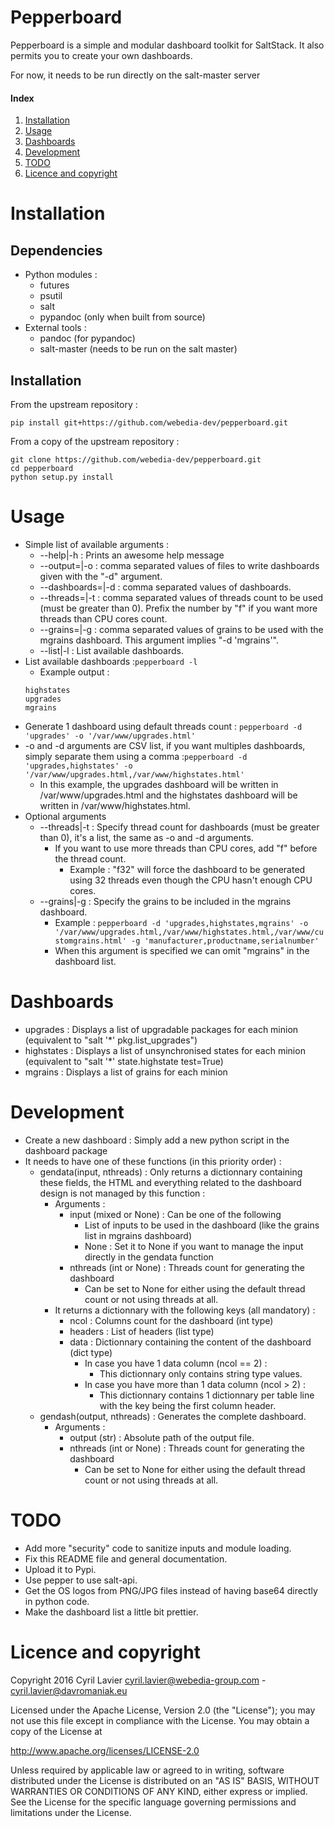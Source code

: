 # Pepperboard

Pepperboard is a simple and modular dashboard toolkit for SaltStack. It also permits you to create your own dashboards.

For now, it needs to be run directly on the salt-master server

#### Index
1. [Installation](#installation)
2. [Usage](#usage)
3. [Dashboards](#dashboards)
4. [Development](#development)
5. [TODO](#todo)
6. [Licence and copyright](#licence-and-copyright)

# Installation
## Dependencies
  * Python modules :
    * futures
    * psutil
    * salt
    * pypandoc (only when built from source)
  * External tools :
    * pandoc (for pypandoc)
    * salt-master (needs to be run on the salt master)

## Installation
From the upstream repository :
```
pip install git+https://github.com/webedia-dev/pepperboard.git
```
From a copy of the upstream repository :
```
git clone https://github.com/webedia-dev/pepperboard.git
cd pepperboard
python setup.py install
```

# Usage
  * Simple list of available arguments :
    * --help|-h : Prints an awesome help message
    * --output=|-o : comma separated values of files to write dashboards given with the \"-d\" argument.
    * --dashboards=|-d : comma separated values of dashboards.
    * --threads=|-t : comma separated values of threads count to be used (must be greater than 0). Prefix the number by "f" if you want more threads than CPU cores count.
    * --grains=|-g : comma separated values of grains to be used with the mgrains dashboard. This argument implies "-d 'mgrains'".
    * --list|-l : List available dashboards.
  * List available dashboards :```pepperboard -l```
    * Example output :
    ```
    highstates
    upgrades
    mgrains
    ```
  * Generate 1 dashboard using default threads count : ```pepperboard -d 'upgrades' -o '/var/www/upgrades.html'```
  * -o and -d arguments are CSV list, if you want multiples dashboards, simply separate them using a comma :```pepperboard -d 'upgrades,highstates' -o '/var/www/upgrades.html,/var/www/highstates.html'```
    * In this example, the upgrades dashboard will be written in /var/www/upgrades.html and the highstates dashboard will be written in /var/www/highstates.html.
  * Optional arguments
    * --threads|-t : Specify thread count for dashboards (must be greater than 0), it's a list, the same as -o and -d arguments.
      * If you want to use more threads than CPU cores, add "f" before the thread count.
        * Example : "f32" will force the dashboard to be generated using 32 threads even though the CPU hasn't enough CPU cores.
    * --grains|-g : Specify the grains to be included in the mgrains dashboard.
      * Example : ```pepperboard -d 'upgrades,highstates,mgrains' -o '/var/www/upgrades.html,/var/www/highstates.html,/var/www/customgrains.html' -g 'manufacturer,productname,serialnumber'```
      * When this argument is specified we can omit "mgrains" in the dashboard list.

# Dashboards
  * upgrades : Displays a list of upgradable packages for each minion (equivalent to "salt '*' pkg.list_upgrades")
  * highstates : Displays a list of unsynchronised states for each minion (equivalent to "salt '*' state.highstate test=True)
  * mgrains : Displays a list of grains for each minion

# Development
  * Create a new dashboard : Simply add a new python script in the dashboard package
  * It needs to have one of these functions (in this priority order) :
    * gendata(input, nthreads) : Only returns a dictionnary containing these fields, the HTML and everything related to the dashboard design is not managed by this function :
      * Arguments :
        * input (mixed or None) : Can be one of the following
            * List of inputs to be used in the dashboard (like the grains list in mgrains dashboard)
            * None : Set it to None if you want to manage the input directly in the gendata function
        * nthreads (int or None) : Threads count for generating the dashboard
            * Can be set to None for either using the default thread count or not using threads at all.
      * It returns a dictionnary with the following keys (all mandatory)  :
        * ncol : Columns count for the dashboard (int type)
        * headers : List of headers (list type)
        * data : Dictionnary containing the content of the dashboard (dict type)
            * In case you have 1 data column (ncol == 2) :
                * This dictionnary only contains string type values.
            * In case you have more than 1 data column (ncol > 2) :
                * This dictionnary contains 1 dictionnary per table line with the key being the first column header.
    * gendash(output, nthreads) : Generates the complete dashboard.
      * Arguments :
        * output (str) : Absolute path of the output file.
        * nthreads (int or None) : Threads count for generating the dashboard
            * Can be set to None for either using the default thread count or not using threads at all.

# TODO
  * Add more "security" code to sanitize inputs and module loading.
  * Fix this README file and general documentation.
  * Upload it to Pypi.
  * Use pepper to use salt-api.
  * Get the OS logos from PNG/JPG files instead of having base64 directly in python code.
  * Make the dashboard list a little bit prettier.

# Licence and copyright


Copyright 2016 Cyril Lavier <cyril.lavier@webedia-group.com> - <cyril.lavier@davromaniak.eu>


Licensed under the Apache License, Version 2.0 (the "License");
you may not use this file except in compliance with the License.
You may obtain a copy of the License at

  http://www.apache.org/licenses/LICENSE-2.0

Unless required by applicable law or agreed to in writing, software
distributed under the License is distributed on an "AS IS" BASIS,
WITHOUT WARRANTIES OR CONDITIONS OF ANY KIND, either express or implied.
See the License for the specific language governing permissions and
limitations under the License.